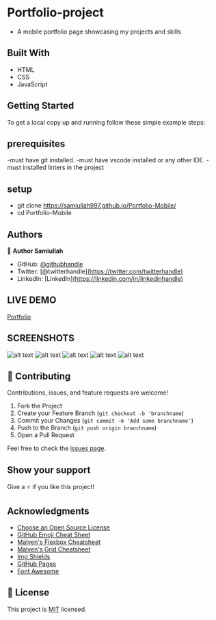 # Portfolio-project


- A mobile portfolio page showcasing my projects and skills


## Built With

- HTML
- CSS
- JavaScript

## Getting Started
To get a local copy up and running follow these simple example steps:
## prerequisites
-must have git installed.
-must have vscode installed or any other IDE.
-must installed linters in the project


## setup
- git clone https://samiullah997.github.io/Portfolio-Mobile/
- cd Portfolio-Mobile


## Authors

👤 **Author Samiullah**

- GitHub: [@githubhandle]([https://github.com/githubhandle](https://github.com/samiullah997))
- Twitter: [@twitterhandle][(https://twitter.com/twitterhandle)](https://twitter.com/samiullahk997)
- LinkedIn: [LinkedIn][(https://linkedin.com/in/linkedinhandle)](https://www.linkedin.com/in/samiullah-khan-2702b7171/)


## LIVE DEMO
[Portfolio](https://sami-portfolio-site.netlify.app/)

## SCREENSHOTS

![alt text](./images/screenshot-1.png)
![alt text](./images/screenshot-2.png)
![alt text](./images/screenshot-3.png)
![alt text](./images/screenshot-4.png)
![alt text](./images/screenshot-5.png)

## 🤝 Contributing

Contributions, issues, and feature requests are welcome!

1. Fork the Project
2. Create your Feature Branch (`git checkout -b 'branchname`)
3. Commit your Changes (`git commit -m 'Add some branchname'`)
4. Push to the Branch (`git push origin branchname`)
5. Open a Pull Request

Feel free to check the [issues page](../../issues/).

## Show your support

Give a ⭐️ if you like this project!


## Acknowledgments

* [Choose an Open Source License](https://choosealicense.com)
* [GitHub Emoji Cheat Sheet](https://www.webpagefx.com/tools/emoji-cheat-sheet)
* [Malven's Flexbox Cheatsheet](https://flexbox.malven.co/)
* [Malven's Grid Cheatsheet](https://grid.malven.co/)
* [Img Shields](https://shields.io)
* [GitHub Pages](https://pages.github.com)
* [Font Awesome](https://fontawesome.com)

## 📝 License

This project is [MIT](./MIT.md) licensed.
